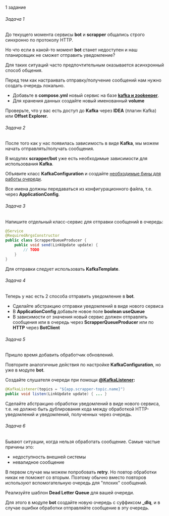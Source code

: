 1  задание

###### Задача 1

До текущего момента сервисы **bot** и **scrapper** общались строго синхронно по протоколу HTTP.

Но что если в какой-то момент **bot** станет недоступен и наш планировщик не сможет отправить уведомление?

Для таких ситуаций часто предпочтительным оказывается асинхронный способ общения.

Перед тем как настраивать отправку/получение сообщений нам нужно создать очередь локально.

- Добавьте в **compose.yml** новый сервис на базе [**kafka и zookeeper**](https://github.com/conduktor/kafka-stack-docker-compose).
- Для хранения данных создайте новый именованный **volume**

Проверьте, что у вас есть доступ до  **Kafka** через **IDEA** (плагин Kafka) или **Offset Explorer.**



###### Задача 2

После того как у нас появилась зависимость в виде **Kafka**, мы можем начать отправлять/получать сообщения.

В модулях **scrapper/bot** уже есть необходимые зависимости для использования **Kafka**.

Объявите класс **KafkaConfiguration** и создайте [необходимые бины для работы очереди](https://docs.spring.io/spring-kafka/reference/quick-tour.html).

Все имена должны передаваться из конфигурационного файла, т.е. через **ApplicationConfig**.



###### Задача 3

Напишите отдельный класс-сервис для отправки сообщений в очередь:
```java
@Service
@RequiredArgsConstructor
public class ScrapperQueueProducer {
    public void send(LinkUpdate update) {
        // TODO
    }
}
```
Для отправки следует использовать **KafkaTemplate**.



###### Задача 4

Теперь у нас есть 2 способа отправить уведомление в **bot**.

- Сделайте абстракцию отправки уведомлений в виде нового сервиса
- В **ApplicationConfig** добавьте новое поле **boolean useQueue**
- В зависимости от значения новый сервис должен отправлять сообщения или в очередь через **ScrapperQueueProducer** или  по **HTTP** через **BotClient**



###### Задача 5

Пришло время добавить обработчик обновлений.

Повторите аналогичные действия по настройке **KafkaConfiguration**, но уже в модуле **bot**.

Создайте слушателя очереди при помощи [**@KafkaListener**](https://docs.spring.io/spring-kafka/reference/kafka/receiving-messages/listener-annotation.html)**:**
```java
@KafkaListener(topics = "${app.scrapper-topic.name}")
public void listen(LinkUpdate update) { ... }
```
Сделайте абстракцию обработки уведомлений в виде нового сервиса, т.е. не должно быть дублирования кода между обработкой HTTP-уведомлений и уведомлений, полученных через очередь.



###### Задача 6

Бывают ситуации, когда нельзя обработать сообщение. Самые частые причины это:

- недоступность внешней системы
- невалидное сообщение

В первом случае мы можем попробовать **retry**. Но повтор обработки никак не поможет со вторым. Поэтому обычно вместо повторов используют вспомогательную очередь для "плохих" сообщений.

Реализуйте шаблон **Dead Letter Queue** для вашей очереди.

Для этого в модуле **bot** создайте новую очередь с суффиксом **_dlq**, и в случае ошибки обработки отправляйте сообщение в эту очередь.
